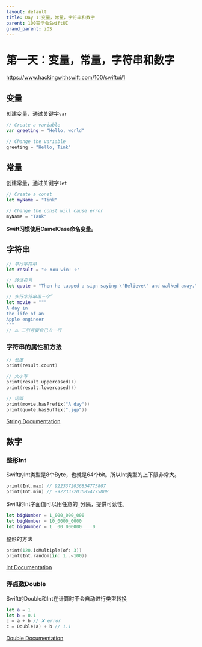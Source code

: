```yaml
---
layout: default
title: Day 1:变量，常量，字符串和数字
parent: 100天学会SwiftUI
grand_parent: iOS
---
```


# 第一天：变量，常量，字符串和数字

<https://www.hackingwithswift.com/100/swiftui/1>

## 变量

创建变量，通过关键字`var`

```swift
// Create a variable
var greeting = "Hello, world"

// Change the variable
greeting = "Hello, Tink"
```

## 常量

创建常量，通过关键字`let`

```swift
// Create a const
let myName = "Tink"

// Change the const will cause error
myName = "Tank"
```

**Swift习惯使用CamelCase命名变量。**

## 字符串

```swift
// 单行字符串
let result = "⭐️ You win! ⭐️"

// 转译符号
let quote = "Then he tapped a sign saying \"Believe\" and walked away."

// 多行字符串用三个“
let movie = """
A day in
the life of an
Apple engineer
"""
// ⚠️ 三引号要自己占一行
```

### 字符串的属性和方法

```swift
// 长度
print(result.count)

// 大小写
print(result.uppercased())
print(result.lowercased())

// 词缀
print(movie.hasPrefix("A day"))
print(quote.hasSuffix(".jgp"))
```

[String Documentation](https://developer.apple.com/documentation/swift/string)

## 数字
### 整形Int

Swift的Int类型是8个Byte，也就是64个bit。所以Int类型的上下限非常大。
```swift
print(Int.max) // 9223372036854775807
print(Int.min) // -9223372036854775808
```

Swift的Int字面值可以用任意的`_`分隔，提供可读性。
```swift
let bigNumber = 1_000_000_000
let bigNumber = 10_0000_0000
let bigNumber = 1__00_000000____0
```

整形的方法
```swift
print(120.isMultiple(of: 3))
print(Int.random(in: 1..<100))
```
[Int Documentation](https://developer.apple.com/documentation/swift/int)

### 浮点数Double
Swift的Double和Int在计算时不会自动进行类型转换

```swift
let a = 1
let b = 0.1
c = a + b // ❌ error
c = Double(a) + b // 1.1
```
[Double Documentation](https://developer.apple.com/documentation/swift/double)
